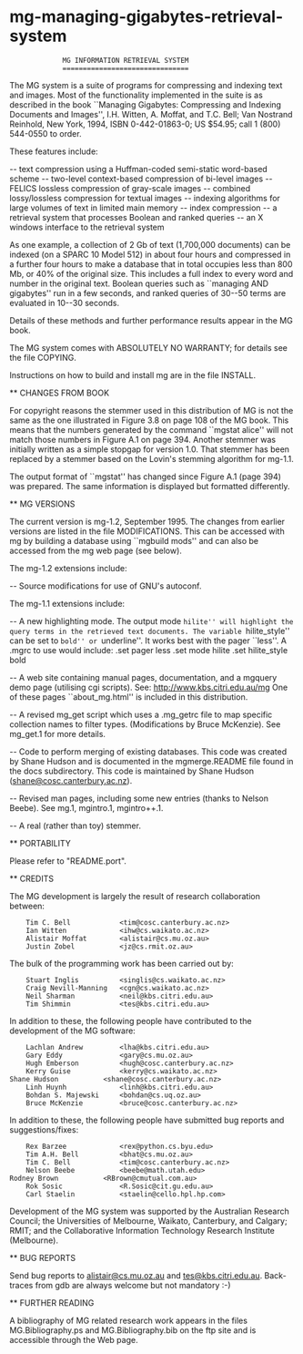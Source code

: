 # mg-managing-gigabytes-retrieval-system

                 MG INFORMATION RETRIEVAL SYSTEM
                 ===============================

The MG system is a suite of programs for compressing and indexing text
and images. Most of the functionality implemented in the suite is as
described in the book ``Managing Gigabytes:  Compressing and Indexing
Documents and Images'', I.H. Witten, A.  Moffat, and T.C. Bell; Van
Nostrand Reinhold, New York, 1994, ISBN 0-442-01863-0; US $54.95; call
1 (800) 544-0550 to order.

These features include:

-- text compression using a Huffman-coded semi-static word-based scheme
-- two-level context-based compression of bi-level images
-- FELICS lossless compression of gray-scale images
-- combined lossy/lossless compression for textual images
-- indexing algorithms for large volumes of text in limited main memory
-- index compression
-- a retrieval system that processes Boolean and ranked queries
-- an X windows interface to the retrieval system

As one example, a collection of 2 Gb of text (1,700,000 documents) can
be indexed (on a SPARC 10 Model 512) in about four hours and compressed
in a further four hours to make a database that in total occupies less
than 800 Mb, or 40% of the original size. This includes a full index to
every word and number in the original text. Boolean queries such as
``managing AND gigabytes'' run in a few seconds, and ranked queries of
30--50 terms are evaluated in 10--30 seconds.

Details of these methods and further performance results appear in the
MG book.

The MG system comes with ABSOLUTELY NO WARRANTY; for details see the
file COPYING.

Instructions on how to build and install mg are in the file INSTALL.


** CHANGES FROM BOOK

For copyright reasons the stemmer used in this distribution of MG is
not the same as the one illustrated in Figure 3.8 on page 108 of the MG
book.  This means that the numbers generated by the command ``mgstat
alice'' will not match those numbers in Figure A.1 on page 394.
Another stemmer was initially written as a simple stopgap for version
1.0.  That stemmer has been replaced by a stemmer based on the Lovin's
stemming algorithm for mg-1.1.

The output format of ``mgstat'' has changed since Figure A.1 (page 394)
was prepared. The same information is displayed but formatted
differently.

** MG VERSIONS

The current version is mg-1.2, September 1995. The changes from earlier 
versions are listed in the file MODIFICATIONS. This can be accessed
with mg by building a database using ``mgbuild mods'' and can also be
accessed from the mg web page (see below). 

The mg-1.2 extensions include:

-- Source modifications for use of GNU's autoconf.

The mg-1.1 extensions include:

-- A new highlighting mode.
   The output mode ``hilite'' will highlight the query terms in the
   retrieved text documents. The variable ``hilite_style'' can be set
   to ``bold'' or ``underline''. It works best with the pager
   ``less''.  A .mgrc to use would include:
	.set pager less
	.set mode hilite
	.set hilite_style bold

-- A web site containing manual pages, documentation, and a
   mgquery demo page (utilising cgi scripts). 
   See: http://www.kbs.citri.edu.au/mg
   One of these pages ``about_mg.html'' is included in this
   distribution.

-- A revised mg_get script which uses a .mg_getrc file to map
   specific collection names to filter types.  (Modifications by Bruce
   McKenzie). See mg_get.1 for more details.

-- Code to perform merging of existing databases. This code
   was created by Shane Hudson and is documented in the mgmerge.README
   file found in the docs subdirectory.  This code is maintained by
   Shane Hudson (shane@cosc.canterbury.ac.nz).

-- Revised man pages, including some new entries (thanks to Nelson
   Beebe). See mg.1, mgintro.1, mgintro++.1.

-- A real (rather than toy) stemmer.

** PORTABILITY

Please refer to "README.port".

** CREDITS
 
The MG development is largely the result of research collaboration
between:

        Tim C. Bell            <tim@cosc.canterbury.ac.nz>
        Ian Witten             <ihw@cs.waikato.ac.nz>
        Alistair Moffat        <alistair@cs.mu.oz.au>
        Justin Zobel           <jz@cs.rmit.oz.au>

The bulk of the programming work has been carried out by:

        Stuart Inglis          <singlis@cs.waikato.ac.nz>
        Craig Nevill-Manning   <cgn@cs.waikato.ac.nz>
        Neil Sharman           <neil@kbs.citri.edu.au>
        Tim Shimmin            <tes@kbs.citri.edu.au>

In addition to these, the following people have contributed to the
development of the MG software:

        Lachlan Andrew         <lha@kbs.citri.edu.au>
        Gary Eddy              <gary@cs.mu.oz.au>
        Hugh Emberson          <hugh@cosc.canterbury.ac.nz>
        Kerry Guise            <kerry@cs.waikato.ac.nz>
	Shane Hudson           <shane@cosc.canterbury.ac.nz>
        Linh Huynh             <linh@kbs.citri.edu.au>
        Bohdan S. Majewski     <bohdan@cs.uq.oz.au>
        Bruce McKenzie         <bruce@cosc.canterbury.ac.nz>

In addition to these, the following people have submitted bug reports
and suggestions/fixes:

        Rex Barzee             <rex@python.cs.byu.edu>
        Tim A.H. Bell          <bhat@cs.mu.oz.au>
        Tim C. Bell            <tim@cosc.canterbury.ac.nz>
        Nelson Beebe           <beebe@math.utah.edu>
	Rodney Brown           <RBrown@cmutual.com.au>
        Rok Sosic              <R.Sosic@cit.gu.edu.au>
        Carl Staelin           <staelin@cello.hpl.hp.com>

Development of the MG system was supported by the Australian Research
Council; the Universities of Melbourne, Waikato, Canterbury, and
Calgary; RMIT; and the Collaborative Information Technology Research
Institute (Melbourne).

** BUG REPORTS

Send bug reports to <alistair@cs.mu.oz.au> and <tes@kbs.citri.edu.au>.
Back-traces from gdb are always welcome but not mandatory :-)

** FURTHER READING

A bibliography of MG related research work appears in the files
MG.Bibliography.ps and MG.Bibliography.bib on the ftp site and
is accessible through the Web page.

